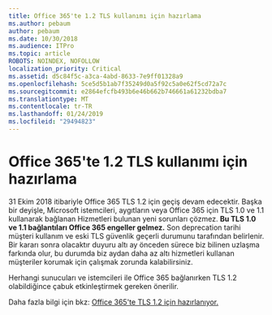 ```yaml
---
title: Office 365'te 1.2 TLS kullanımı için hazırlama
ms.author: pebaum
author: pebaum
ms.date: 10/30/2018
ms.audience: ITPro
ms.topic: article
ROBOTS: NOINDEX, NOFOLLOW
localization_priority: Critical
ms.assetid: d5c84f5c-a3ca-4abd-8633-7e9ff01328a9
ms.openlocfilehash: 5ce5d5b1ab7f35249d0a5f92c5a0e62f5cd72a7c
ms.sourcegitcommit: e2864efcfb493b6e46b662b746661a61232bdba7
ms.translationtype: MT
ms.contentlocale: tr-TR
ms.lasthandoff: 01/24/2019
ms.locfileid: "29494823"
---
```

# <a name="prepare-for-use-of-tls-12-in-office-365"></a>Office 365'te 1.2 TLS kullanımı için hazırlama

31 Ekim 2018 itibariyle Office 365 TLS 1.2 için geçiş devam edecektir. Başka bir deyişle, Microsoft istemcileri, aygıtların veya Office 365 için TLS 1.0 ve 1.1 kullanarak bağlanan Hizmetleri bulunan yeni sorunları çözmez. **Bu TLS 1.0 ve 1.1 bağlantıları Office 365 engeller gelmez.** Son deprecation tarihi müşteri kullanım ve eski TLS güvenlik geçerli durumunu tarafından belirlenir. Bir kararı sonra olacaktır duyuru altı ay önceden sürece biz bilinen uzlaşma farkında olur, bu durumda biz aydan daha az altı hizmetleri kullanan müşteriler korumak için çalışmak zorunda kalabilirsiniz. 
  
Herhangi sunucuları ve istemcileri ile Office 365 bağlanırken TLS 1.2 olabildiğince çabuk etkinleştirmek gereken önerilir.
  
Daha fazla bilgi için bkz: [Office 365'te TLS 1.2 için hazırlanıyor.](https://support.microsoft.com/help/4057306/preparing-for-tls-1-2-in-office-365)
  

